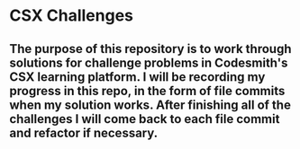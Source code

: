 # CSX Challenges 
## The purpose of this repository is to work through solutions for challenge problems in Codesmith's CSX learning platform. I will be recording my progress in this repo, in the form of file commits when my solution works. After finishing all of the challenges I will come back to each file commit and refactor if necessary.
